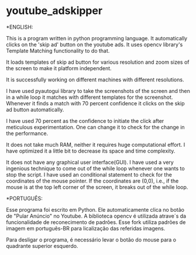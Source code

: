 # youtube_adskipper

*ENGLISH:

This is a program written in python programming language. It automatically clicks on the 'skip ad' button on the youtube ads. It uses opencv library's Template Matching functionality to do that.

It loads templates of skip ad button for various resolution and zoom sizes of the screen to make it platform independent.

It is successfully working on different machines with different resolutions.

I have used pyautogui library to take the screenshots of the screen and then in a while loop it matches with different templates for the screenshot. Whenever it finds a match with 70 percent confidence it clicks on the skip ad button automatically.

I have used 70 percent as the confidence to initiate the click after meticulous experimentation. One can change it to check for the change in the performance.

It does not take much RAM, neither it requires huge computational effort. I have optimized it a little bit to decrease its space and time complexity.

It does not have any graphical user interface(GUI). I have used a very ingenious technique to come out of the while loop whenever one wants to stop the script. I have used an conditional statement to check for the coordinates of the mouse pointer. If the coordinates are (0,0), i.e., if the mouse is at the top left corner of the screen, it breaks out of the while loop.



*PORTUGUÊS:

Esse programa foi escrito em Python. Ele automaticamente clica no botão de "Pular Anúncio" no Youtube. A biblioteca opencv é utilizada atrave´s da funcionalidade de reconecimento de padrões. Esse fork utiliza padrões de imagem em português-BR para licalização das referidas imagens.

Para desligar o programa, é necessário levar o botão do mouse para o quadrante superior esquerdo.
